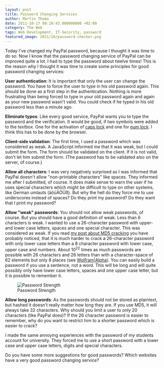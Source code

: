 ```yaml
---
layout: post
title: Password Changing Services
author: Martin Thoma
date: 2011-10-17 08:10:43.000000000 +02:00
category: The Web
tags: Web Development, IT-Security, password
featured_image: 2011/10/password-checker.png
---
```

Today I've changed my PayPal password, because I thought it was time to do so. Now I know that the password changing service of PayPal can be improved quite a lot. I had to type the password about twelve times! This is the reason why I thought it was time to create some principles for good password changing services:

<strong>User authentication</strong>: It is important that only the user can change the password. You have to force the user to type in his old password again. This should be done as a first step in the authentication. Nothing is more frustrating than being forced to type in your old password again and again as your new password wasn't valid. You could check if he typed in his old password less than a minute ago.

<strong>Eliminate typos</strong>: Like every good service, PayPal wants you to type the password and the verification. It would be good, if two symbols were added to the textbox. One for the activation of <a href="http://en.wikipedia.org/wiki/Caps_lock">caps lock</a> and one for <a href="http://en.wikipedia.org/wiki/Num_lock">num lock</a>. I think this has to be done by the browser.

<strong>Client-side validation</strong>: The first time, I used a password which was considered as weak. A JavaScript informed me that it was weak, but I could submit the form. The form should be validated on the client. If it is not valid, don't let him submit the form. (The password has to be validated also on the server, of course.)

<strong>Allow all characters</strong>: I was very negatively surprised as I was informed that PayPal doesn't allow "non-printable characters" like spaces. They informed me after I submitted, of course.
It does make sense to warn the user if he uses special characters which might be difficult to type on other systems, like German umlauts (&auml;&ouml;&uuml;&Auml;&Ouml;&Uuml;&szlig;). But why the hell do they force me to use underscores instead of spaces? Do they print my password? Do they want that I print my password?


<strong>Allow "weak" passwords</strong>:
You should not allow weak passwords, of course. But you should have a good definition of weak. Less than 6 characters is weak. I wanted to use a 26-character password with upper- and lower case letters, spaces and one special character. This was considered as weak. If you read <a href="../md5-cracking/" title="MD5 cracking">my post about MD5 cracking</a> you have probably noticed, that it is much harder to crack a 26-character password with only lower case letters than a 8 character password with lower case, upper case and numbers. About $10^{22}$ times as much passwords are possible with 26 characters and 26 letters than with a character-space of 62 elements but only 8 places (see <a href="http://www.wolframalpha.com/input/?i=26^26%2F%2826*2%2B10%29^8">Wolfram|Alpha</a>). You can easily build a password if you use a sentence, not a word. This will be long and will quite possibly only have lower case letters, spaces and one upper case letter, but it is possible to remember it.

<figure class="wp-caption aligncenter">
    <img src="http://imgs.xkcd.com/comics/password_strength.png" alt="Password Strength">
    <figcaption>Password Strength</figcaption>
</figure>

<strong>Allow long passwords</strong>: As the passwords should not be stored as plaintext, but hashed it doesn't really matter how long they are. If you use MD5, it will always take 32 characters. Why should you limit a user to only 20 characters (like PayPal does)? If the 26 character password is easier to remember, why do you want to restrict him to a shorter password which is easier to crack?

I made the same annoying experiences with the password of my students account for university. They forced me to use a short password with a lower case and upper case letters, digits and special characters.

Do you have some more suggestions for good passwords? Which websites have a very good password changing service?
